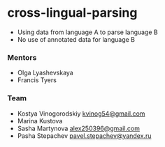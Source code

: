 # cross-lingual-parsing

* Using data from language A to parse language B
* No use of annotated data for language B

### Mentors

* Olga Lyashevskaya
* Francis Tyers

### Team

* Kostya Vinogorodskiy kvinog54@gmail.com
* Marina Kustova
* Sasha Martynova alex250396@gmail.com
* Pasha Stepachev pavel.stepachev@yandex.ru
